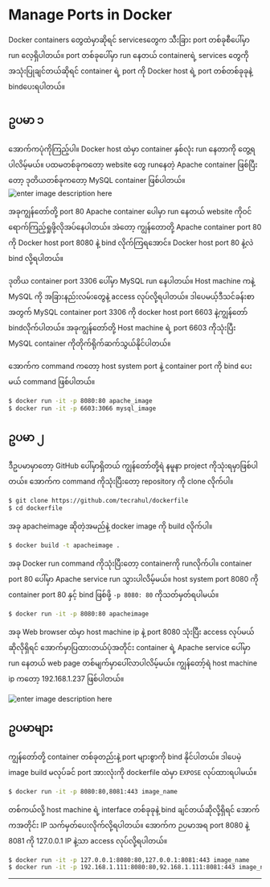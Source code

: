 ﻿
# Manage Ports in Docker
  
Docker containers တွေထဲမှာဆိုရင် servicesတွေက သီးခြား port တစ်ခုစီပေါ်မှာ run လေ့ရှိပါတယ်။ port တစ်ခုပေါ်မှာ run နေတယ် containerရဲ့ services ‌တွေကို အသုံးပြုချင်တယ်ဆိုရင် container ရဲ့ port ကို Docker host ရဲ့ port တစ်တစ်ခုခုနဲ့ bindပေးရပါတယ်။  

## ဥပမာ ၁
အောက်‌ကပုံကိုကြည့်ပါ။ Docker host ထဲမှာ container နှစ်လုံး run နေတာကို တွေ့ရပါလိမ့်မယ်။ ပထမတစ်ခုကတော့ website တွေ runနေတဲ့ Apache container ဖြစ်ပြီးတော့ ဒုတိယတစ်ခုကတော့ MySQL container ဖြစ်ပါတယ်။  
![enter image description here](https://tecadmin.net/tutorial/wp-content/uploads/2017/09/Docker-port-binding.png)

  
အခုကျွန်တော်တို့ port 80 Apache container ပေါမှာ run နေတယ် website ကိုဝင်ရောက်ကြည့်ရှုဖို့လိုအပ်နေပါတယ်။ အဲတော့ ကျွန်တောတို့ Apache container port 80 ကို Docker host port 8080 နဲ့ bind လိုက်ကြရအောင်။ Docker host port 80 နဲ့လဲ bind လို့ရပါတယ်။  
 
ဒုတိယ container port 3306 ပေါ်မှာ MySQL run နေပါတယ်။ Host machine ကနဲ့ MySQL ကို အခြားနည်းလမ်းတွေနဲ့ access လုပ်လို့ရပါတယ်။ ဒါပေမယ့်ဒီသင်ခန်းစာအတွက် MySQL container port 3306 ကို docker host port 6603 နဲ့ကျွန်တော် bindလိုက်ပါတယ်။ အခုကျွန်တော်တို့ Host machine ရဲ့ port 6603 ကိုသုံးပြီး MySQL container ကိုတိုက်ရိုက်ဆက်သွယ်နိုင်ပါတယ်။  
  
အောက်က command ကတော့ host system port နဲ့ container port ကို bind ပေးမယ် command ဖြစ်ပါတယ်။  
```bash
$ docker run -it -p 8080:80 apache_image
$ docker run -it -p 6603:3066 mysql_image
```

## ဥပမာ ၂  
ဒီဥပမာမှာတော့ GitHub ပေါ်မှာရှိတယ် ကျွန်တော်တို့ရဲ နမူနာ project ကိုသုံးရမှာဖြစ်ပါတယ်။ အောက်က command ကိုသုံးပြီးတော့ repository ကို clone လိုက်ပါ။  

```bash
$ git clone https://github.com/tecrahul/dockerfile
$ cd dockerfile
```
အခု apacheimage ဆိုတဲ့အမည်နဲ့ docker image ကို build လိုက်ပါ။  

```bash
$ docker build -t apacheimage .
```

အခု Docker run command ကိုသုံးပြီး‌တော့ containerကို runလိုက်ပါ။ container port 80 ပေါ်မှာ Apache service run သွားပါလိမ့်မယ်။ host system port 8080 ကို container port 80 နှင့် bind ဖြစ်ဖို့ `-p 8080: 80` ကိုသတ်မှတ်ရပါမယ်။  
```bash
$ docker run -it -p 8080:80 apacheimage
```
အခု Web browser ထဲမှာ host machine ip နဲ့ port 8080 သုံးပြီး access လုပ်မယ်ဆိုလိုရှိရင် အောက်မှာပြထားတယ်ပုံအတိုင်း container ရဲ့ Apache service ပေါ်မှာ run နေတယ် web page တစ်မျက်မှာပေါ်လာပါလိမ့်မယ်။ ကျွန်တော့်ရဲ host machine ip ကတော့ 192.168.1.237 ဖြစ်ပါတယ်။  

  ![enter image description here](https://tecadmin.net/tutorial/wp-content/uploads/2017/08/access-apache-of-instance.png)

## ဥပမာများ  
  
ကျွန်တော်တို့ container တစ်ခုတည်းနဲ့ port များစွာကို bind နိုင်ပါတယ်။ ဒါပေမဲ့ image build မလုပ်ခင် port အားလုံးကို dockerfile ထဲမှာ `EXPOSE` လုပ်ထားရပါမယ်။  
```bash
$ docker run -it -p 8080:80,8081:443 image_name
```

တစ်ကယ်လို့ host machine ရဲ့ interface တစ်ခုခုနဲ့ bind ချင်တယ်ဆိုလို့ရှိရင် အောက်ကအတိုင်း IP သက်မှတ်ပေးလိုက်လို့ရပါတယ်။ အောက်က ဉပမာအရ port 8080 နဲ့ 8081 ကို 127.0.0.1 IP နဲ့သာ access လုပ်လို့ရပါတယ်။

```bash
$ docker run -it -p 127.0.0.1:8080:80,127.0.0.1:8081:443 image_name
$ docker run -it -p 192.168.1.111:8080:80,92.168.1.111:8081:443 image_name
```
---
